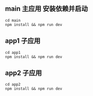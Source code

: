 ## main 主应用 安装依赖并启动
```
cd main
npm install && npm run dev
```

## app1 子应用
```
cd app1
npm install && npm run dev
```

## app2 子应用
```
cd app2
npm install && npm run dev
```